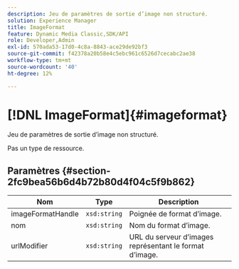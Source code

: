 ```yaml
---
description: Jeu de paramètres de sortie d’image non structuré.
solution: Experience Manager
title: ImageFormat
feature: Dynamic Media Classic,SDK/API
role: Developer,Admin
exl-id: 570ada53-17d0-4c8a-8843-ace29de92bf3
source-git-commit: f42378a20b58e4c5ebc961c6526d7cecabc2ae38
workflow-type: tm+mt
source-wordcount: '40'
ht-degree: 12%

---
```


# [!DNL ImageFormat]{#imageformat}

Jeu de paramètres de sortie d’image non structuré.

Pas un type de ressource.

## Paramètres {#section-2fc9bea56b6d4b72b80d4f04c5f9b862}

| Nom | Type | Description |
|---|---|---|
| imageFormatHandle | `xsd:string` | Poignée de format d’image. |
| nom | `xsd:string` | Nom du format d’image. |
| urlModifier | `xsd:string` | URL du serveur d’images représentant le format d’image. |
